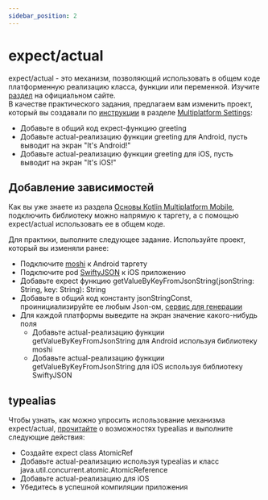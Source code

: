 ```yaml
---
sidebar_position: 2
---
```


# expect/actual

expect/actual - это механизм, позволяющий использовать в общем коде платформенную реализацию класса, функции или переменной. 
Изучите [раздел](https://kotlinlang.org/docs/mpp-connect-to-apis.html) на официальном сайте.  
В качестве практического задания, предлагаем вам изменить проект, который вы создавали по [инструкции](https://kotlinlang.org/docs/kmm-create-first-app.html) в разделе [Multiplatform Settings](multiplatform-settings):
- Добавьте в общий код expect-функцию greeting
- Добавьте actual-реализацию функции greeting для Android, пусть выводит на экран "It's Android!"
- Добавьте actual-реализацию функции greeting для iOS, пусть выводит на экран "It's iOS!"

## Добавление зависимостей

Как вы уже знаете из раздела [Основы Kotlin Multiplatform Mobile](kmm), подключить библиотеку можно напрямую к таргету, а с помощью expect/actual использовать ее в общем коде.

Для практики, выполните следующее задание. Используйте проект, который вы изменяли ранее:
- Подключите [moshi](https://github.com/square/moshi) к Android таргету
- Подключите pod [SwiftyJSON](https://github.com/SwiftyJSON/SwiftyJSON) к iOS приложению
- Добавьте expect функцию getValueByKeyFromJsonString(jsonString: String, key: String): String
- Добавьте в общий код константу jsonStringConst, проинициализируйте ее любым Json-ом, [сервис для генерации](https://json-generator.com/)
- Для каждой платформы выведите на экран значение какого-нибудь поля
    - Добавьте actual-реализацию функции getValueByKeyFromJsonString для Android используя библиотеку moshi
    - Добавьте actual-реализацию функции getValueByKeyFromJsonString для iOS используя библиотеку SwiftyJSON
    
## typealias 

Чтобы узнать, как можно упросить использование механизма expect/actual, [прочитайте](https://kotlinlang.org/docs/mpp-connect-to-apis.html#rules-for-expected-and-actual-declarations) о возможностях typealias и выполните следующие действия: 

- Создайте expect class AtomicRef
- Добавьте actual-реализацию используя typealias и класс java.util.concurrent.atomic.AtomicReference
- Добавьте actual-реализацию для iOS
- Убедитесь в успешной компиляции приложения
